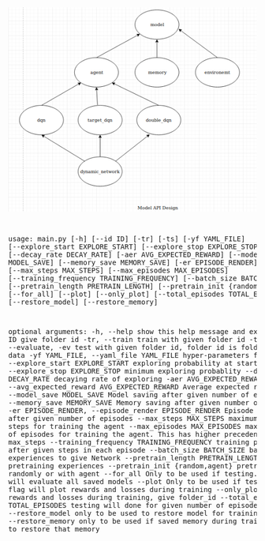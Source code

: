 <img src="model_api_design.png">
<pre>

usage: main.py [-h] [--id ID] [-tr] [-ts] [-yf YAML_FILE]
               [--explore_start EXPLORE_START] [--explore_stop EXPLORE_STOP]
               [--decay_rate DECAY_RATE] [-aer AVG_EXPECTED_REWARD]
               [--model_save MODEL_SAVE] [--memory_save MEMORY_SAVE]
               [-er EPISODE_RENDER] [--max_steps MAX_STEPS]
               [--max_episodes MAX_EPISODES]
               [--training_frequency TRAINING_FREQUENCY]
               [--batch_size BATCH_SIZE] [--pretrain_length PRETRAIN_LENGTH]
               [--pretrain_init {random,agent}] [--for_all] [--plot]
               [--only_plot] [--total_episodes TOTAL_EPISODES]
               [--restore_model] [--restore_memory]

optional arguments:
  -h, --help            show this help message and exit
  --id ID               give folder id
  -tr, --train          train with given folder id
  -ts, --test, --evaluate, -ev
                        test with given folder id, folder id is folder name in
                        data
  -yf YAML_FILE, --yaml_file YAML_FILE
                        hyper-parameters file
  --explore_start EXPLORE_START
                        exploring probability at start
  --explore_stop EXPLORE_STOP
                        minimum exploring probablity
  --decay_rate DECAY_RATE
                        decaying rate of exploring
  -aer AVG_EXPECTED_REWARD, --avg_expected_reward AVG_EXPECTED_REWARD
                        Average expected reward
  --model_save MODEL_SAVE
                        Model saving after given number of episodes
  --memory_save MEMORY_SAVE
                        Memory saving after given number of episodes
  -er EPISODE_RENDER, --episode_render EPISODE_RENDER
                        Episode Rendering after given number of episodes
  --max_steps MAX_STEPS
                        maximum number of steps for training the agent
  --max_episodes MAX_EPISODES
                        maximum number of episodes for training the agent.
                        This has higher precedence over max_steps
  --training_frequency TRAINING_FREQUENCY
                        training periodically after given steps in each
                        episode
  --batch_size BATCH_SIZE
                        batch size of experiences to give Network
  --pretrain_length PRETRAIN_LENGTH
                        pretraining experiences
  --pretrain_init {random,agent}
                        pretraining randomly or with agent
  --for_all             Only to be used if testing. this flag will evaluate
                        all saved models
  --plot                Only to be used if testing. this flag will plot
                        rewards and losses during training
  --only_plot           plots rewards and losses during training, give
                        folder_id
  --total_episodes TOTAL_EPISODES
                        testing will done for given number of episodes
  --restore_model       only to be used to restore model for training purpose
  --restore_memory      only to be used if saved memory during training, want
                        to restore that memory

</pre>
